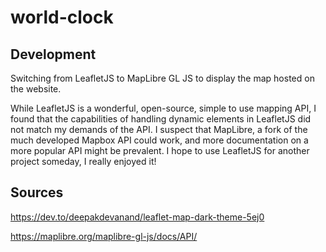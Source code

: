 # world-clock


## Development
Switching from LeafletJS to MapLibre GL JS to display the map hosted on the website.

While LeafletJS is a wonderful, open-source, simple to use mapping API, I found that the capabilities of handling dynamic elements in LeafletJS did not match my demands of the API. I suspect that MapLibre, a fork of the much developed Mapbox API could work, and more documentation on a more popular API might be prevalent. I hope to use LeafletJS for another project someday, I really enjoyed it!

## Sources
https://dev.to/deepakdevanand/leaflet-map-dark-theme-5ej0

https://maplibre.org/maplibre-gl-js/docs/API/

